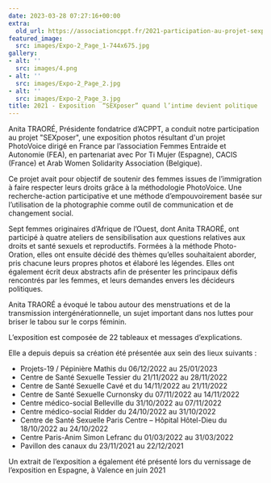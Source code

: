 ```yaml
---
date: 2023-03-28 07:27:16+00:00
extra:
  old_url: https://associationcppt.fr/2021-participation-au-projet-sexposer-quand-lintime-devient-politique/
featured_image:
  src: images/Expo-2_Page_1-744x675.jpg
gallery:
- alt: ''
  src: images/4.png
- alt: ''
  src: images/Expo-2_Page_2.jpg
- alt: ''
  src: images/Expo-2_Page_3.jpg
title: 2021 - Exposition  “SEXposer” quand l’intime devient politique
---
```

Anita TRAORÉ, Présidente fondatrice d’ACPPT, a conduit notre participation au projet "SEXposer", une exposition photos résultant d'un projet PhotoVoice dirigé en France par l’association Femmes Entraide et Autonomie (FEA), en partenariat avec Por Ti Mujer (Espagne), CACIS (France) et Arab Women Solidarity Association (Belgique).

Ce projet avait pour objectif de soutenir des femmes issues de l’immigration à faire respecter leurs droits grâce à la méthodologie PhotoVoice. Une recherche-action participative et une méthode d’empouvoirement basée sur l’utilisation de la photographie comme outil de communication et de changement social.

Sept femmes originaires d’Afrique de l’Ouest, dont Anita TRAORÉ, ont participé à quatre ateliers de sensibilisation aux questions relatives aux droits et santé sexuels et reproductifs. Formées à la méthode Photo-Oration, elles ont ensuite décidé des thèmes qu’elles souhaitaient aborder, pris chacune leurs propres photos et élaboré les légendes. Elles ont également écrit deux abstracts afin de présenter les principaux défis rencontrés par les femmes, et leurs demandes envers les décideurs politiques.

Anita TRAORÉ a évoqué le tabou autour des menstruations et de la transmission intergénérationnelle, un sujet important dans nos luttes pour briser le tabou sur le corps féminin.

L’exposition est composée de 22 tableaux et messages d’explications.

Elle a depuis depuis sa création été présentée aux sein des lieux suivants :

- Projets-19 / Pépinière Mathis du 06/12/2022 au 25/01/2023
- Centre de Santé Sexuelle Tessier du 21/11/2022 au 28/11/2022
- Centre de Santé Sexuelle Cavé et du 14/11/2022 au 21/11/2022
- Centre de Santé Sexuelle Curnonsky du 07/11/2022 au 14/11/2022
- Centre médico-social Belleville du 31/10/2022 au 07/11/2022
- Centre médico-social Ridder du 24/10/2022 au 31/10/2022
- Centre de Santé Sexuelle Paris Centre – Hôpital Hôtel-Dieu du 18/10/2022 au 24/10/2022
- Centre Paris-Anim Simon Lefranc du 01/03/2022 au 31/03/2022
- Pavillon des canaux du 23/11/2021 au 22/12/2021

Un extrait de l’exposition a également été présenté lors du vernissage de l’exposition en Espagne, à Valence en juin 2021
